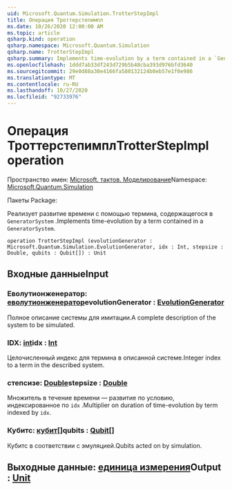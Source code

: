 ```yaml
---
uid: Microsoft.Quantum.Simulation.TrotterStepImpl
title: Операция Троттерстепимпл
ms.date: 10/26/2020 12:00:00 AM
ms.topic: article
qsharp.kind: operation
qsharp.namespace: Microsoft.Quantum.Simulation
qsharp.name: TrotterStepImpl
qsharp.summary: Implements time-evolution by a term contained in a `GeneratorSystem`.
ms.openlocfilehash: 1ddd7ab33df243d729b5b48cba393d976bfd3640
ms.sourcegitcommit: 29e0d88a30e4166fa580132124b0eb57e1f0e986
ms.translationtype: MT
ms.contentlocale: ru-RU
ms.lasthandoff: 10/27/2020
ms.locfileid: "92733976"
---
```

# <a name="trotterstepimpl-operation"></a><span data-ttu-id="864f5-102">Операция Троттерстепимпл</span><span class="sxs-lookup"><span data-stu-id="864f5-102">TrotterStepImpl operation</span></span>

<span data-ttu-id="864f5-103">Пространство имен: [Microsoft. тактов. Моделирование](xref:Microsoft.Quantum.Simulation)</span><span class="sxs-lookup"><span data-stu-id="864f5-103">Namespace: [Microsoft.Quantum.Simulation](xref:Microsoft.Quantum.Simulation)</span></span>

<span data-ttu-id="864f5-104">Пакеты [](https://nuget.org/packages/)</span><span class="sxs-lookup"><span data-stu-id="864f5-104">Package: [](https://nuget.org/packages/)</span></span>


<span data-ttu-id="864f5-105">Реализует развитие времени с помощью термина, содержащегося в `GeneratorSystem` .</span><span class="sxs-lookup"><span data-stu-id="864f5-105">Implements time-evolution by a term contained in a `GeneratorSystem`.</span></span>

```qsharp
operation TrotterStepImpl (evolutionGenerator : Microsoft.Quantum.Simulation.EvolutionGenerator, idx : Int, stepsize : Double, qubits : Qubit[]) : Unit
```


## <a name="input"></a><span data-ttu-id="864f5-106">Входные данные</span><span class="sxs-lookup"><span data-stu-id="864f5-106">Input</span></span>

### <a name="evolutiongenerator--evolutiongenerator"></a><span data-ttu-id="864f5-107">Еволутионженератор: [еволутионженератор](xref:Microsoft.Quantum.Simulation.EvolutionGenerator)</span><span class="sxs-lookup"><span data-stu-id="864f5-107">evolutionGenerator : [EvolutionGenerator](xref:Microsoft.Quantum.Simulation.EvolutionGenerator)</span></span>

<span data-ttu-id="864f5-108">Полное описание системы для имитации.</span><span class="sxs-lookup"><span data-stu-id="864f5-108">A complete description of the system to be simulated.</span></span>


### <a name="idx--int"></a><span data-ttu-id="864f5-109">IDX: [int](xref:microsoft.quantum.lang-ref.int)</span><span class="sxs-lookup"><span data-stu-id="864f5-109">idx : [Int](xref:microsoft.quantum.lang-ref.int)</span></span>

<span data-ttu-id="864f5-110">Целочисленный индекс для термина в описанной системе.</span><span class="sxs-lookup"><span data-stu-id="864f5-110">Integer index to a term in the described system.</span></span>


### <a name="stepsize--double"></a><span data-ttu-id="864f5-111">степсизе: [Double](xref:microsoft.quantum.lang-ref.double)</span><span class="sxs-lookup"><span data-stu-id="864f5-111">stepsize : [Double](xref:microsoft.quantum.lang-ref.double)</span></span>

<span data-ttu-id="864f5-112">Множитель в течение времени — развитие по условию, индексированное по `idx` .</span><span class="sxs-lookup"><span data-stu-id="864f5-112">Multiplier on duration of time-evolution by term indexed by `idx`.</span></span>


### <a name="qubits--qubit"></a><span data-ttu-id="864f5-113">Кубитс: [кубит](xref:microsoft.quantum.lang-ref.qubit)[]</span><span class="sxs-lookup"><span data-stu-id="864f5-113">qubits : [Qubit](xref:microsoft.quantum.lang-ref.qubit)[]</span></span>

<span data-ttu-id="864f5-114">Кубитс в соответствии с эмуляцией.</span><span class="sxs-lookup"><span data-stu-id="864f5-114">Qubits acted on by simulation.</span></span>



## <a name="output--unit"></a><span data-ttu-id="864f5-115">Выходные данные: [единица измерения](xref:microsoft.quantum.lang-ref.unit)</span><span class="sxs-lookup"><span data-stu-id="864f5-115">Output : [Unit](xref:microsoft.quantum.lang-ref.unit)</span></span>

